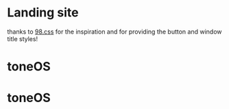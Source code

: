 # Landing site

thanks to [98.css](https://jdan.github.io/98.css/) for the inspiration and for providing the button and window title styles!
# toneOS
# toneOS
